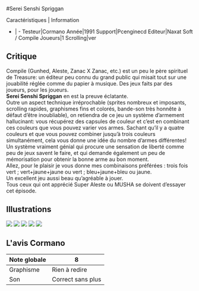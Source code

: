 #Serei Senshi Spriggan

Caractéristiques | Information
- | -
Testeur|Cormano
Année|1991
Support|Pcenginecd
Editeur|Naxat Soft / Compile
Joueurs|1
Scrolling|ver

## Critique
Compile (Gunhed, Aleste, Zanac X Zanac, etc.) est un peu le père spirituel de Treasure: un éditeur peu connu du grand public qui misait tout sur une jouabilité réglée comme du papier à musique. Des jeux faits par des joueurs, pour les joueurs.<br/><b>Serei Senshi Spriggan</b> en est la preuve éclatante.<br/>Outre un aspect technique irréprochable (sprites nombreux et imposants, scrolling rapides, graphismes fins et colorés, bande-son très honnête à défaut d’être inoubliable), on retiendra de ce jeu un système d’armement hallucinant: vous récupérez des capsules de couleur et c’est en combinant ces couleurs que vous pouvez varier vos armes. Sachant qu’il y a quatre couleurs et que vous pouvez combiner jusqu’à trois couleurs simultanément, cela vous donne une idée du nombre d’armes différentes!<br/>Un système vraiment génial qui procure une sensation de liberté comme peu de jeux savent le faire, et qui demande également un peu de mémorisation pour obtenir la bonne arme au bon moment.<br/>Allez, pour le plaisir je vous donne mes combinaisons préférées : trois fois vert ; vert+jaune+jaune ou vert ; bleu+jaune+bleu ou jaune.<br/>Un excellent jeu aussi beau qu’agréable à jouer.<br/>Tous ceux qui ont apprécié Super Aleste ou MUSHA se doivent d’essayer cet épisode.

## Illustrations
![](http://www.shmup.com/images/thumbs/SSSpriggan_pce_1.jpg)
![](http://www.shmup.com/images/thumbs/SSSpriggan_pce_2.jpg)
![](http://www.shmup.com/images/thumbs/SSSpriggan_pce_3.jpg)
![](http://www.shmup.com/images/thumbs/)
![](http://www.shmup.com/images/thumbs/)

## L'avis Cormano
Note globale|8
-|-
Graphisme|Rien à redire
Son|Correct sans plus
